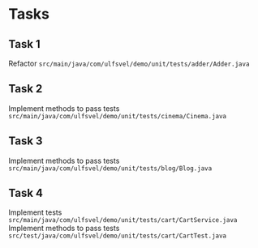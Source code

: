 # Tasks

## Task 1
Refactor `src/main/java/com/ulfsvel/demo/unit/tests/adder/Adder.java`
## Task 2
Implement methods to pass tests `src/main/java/com/ulfsvel/demo/unit/tests/cinema/Cinema.java`
## Task 3
Implement methods to pass tests `src/main/java/com/ulfsvel/demo/unit/tests/blog/Blog.java`
## Task 4
Implement tests `src/main/java/com/ulfsvel/demo/unit/tests/cart/CartService.java`  
Implement methods to pass tests `src/test/java/com/ulfsvel/demo/unit/tests/cart/CartTest.java`